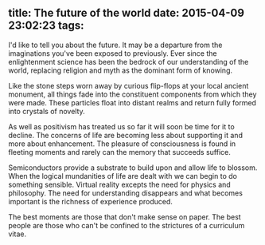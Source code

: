 title: The future of the world
date: 2015-04-09 23:02:23
tags:
---

I'd like to tell you about the future. It may be a departure from the imaginations you've been exposed to previously. Ever since the enlightenment science has been the bedrock of our understanding of the world, replacing religion and myth as the dominant form of knowing.

Like the stone steps worn away by curious flip-flops at your local ancient monument, all things fade into the constituent components from which they were made. These particles float into distant realms and return fully formed into crystals of novelty.

As well as positivism has treated us so far it will soon be time for it to decline. The concerns of life are becoming less about supporting it and more about enhancement. The pleasure of consciousness is found in fleeting moments and rarely can the memory that succeeds suffice.

Semiconductors provide a substrate to build upon and allow life to blossom. When the logical mundanities of life are dealt with we can begin to do something sensible. Virtual reality excepts the need for physics and philosophy. The need for understanding disappears and what becomes important is the richness of experience produced.

The best moments are those that don't make sense on paper. The best people are those who can't be confined to the strictures of a curriculum vitae.